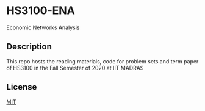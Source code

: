 # HS3100-ENA
Economic Networks Analysis

## Description
This repo hosts the reading materials, code for problem sets and term paper of HS3100 in the Fall Semester of 2020 at IIT MADRAS

## License
[MIT](https://choosealicense.com/licenses/mit/)
